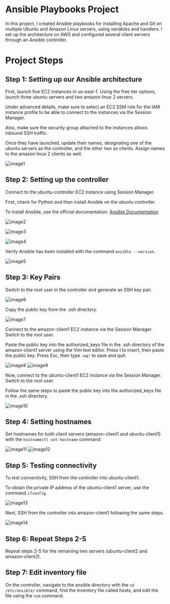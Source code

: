 # Ansible Playbooks Project

In this project, I created Ansible playbooks for installing Apache and Git on multiple Ubuntu and Amazon Linux servers, using variables and handlers. I set up the architecture on AWS and configured several client servers through an Ansible controller.

# Project Steps

## Step 1: Setting up our Ansible architecture

First, launch five EC2 instances in us-east-1. Using the free tier options, launch three ubuntu servers and two amazon linux 2 servers. 

Under advanced details, make sure to select an EC2 SSM role for the IAM instance profile to be able to connect to the instances via the Session Manager.

Also, make sure the security group attached to the instances allows inbound SSH traffic.

Once they have launched, update their names, designating one of the ubuntu servers as the controller, and the other two as clients. Assign names to the amazon linux 2 clients as well.


![image1](images/architecture.png)

## Step 2: Setting up the controller

Connect to the ubuntu-controller EC2 instance using Session Manager.

First, check for Python and then install Ansible on the ubuntu controller.

To install Ansible, use the official documentation: [Ansible Documentation](https://docs.ansible.com/ansible/latest/installation_guide/installation_distros.html#installing-ansible-on-ubuntu)

![image2](images/ansibleinstall.png)

![image3](images/install1.png)

![image4](images/install2.png)

Verify Ansible has been installed with the command `ansible --version`.

![image5](images/ansibleversion.png)

## Step 3: Key Pairs

Switch to the root user in the controller and generate an SSH key pair.

![image6](images/keypair.png)

Copy the public key from the .ssh directory.

![image7](images/copykey.png)

Connect to the amazon-client1 EC2 instance via the Session Manager. Switch to the root user.

Paste the public key into the authorized_keys file in the .ssh directory of the amazon-client1 server using the Vim text editor. Press I to insert, then paste the public key. Press Esc, then type `:wq!` to save and quit.

![image8](images/pastekey.png)
![image9](images/pastevim.png)

Now, connect to the ubuntu-client1 EC2 instance via the Session Manager. Switch to the root user.

Follow the same steps to paste the public key into the authorized_keys file in the .ssh directory.

![image10](images/pasteubuntu.png)

## Step 4: Setting hostnames

Set hostnames for both client servers (amazon-client1 and ubuntu-client1) with the `hostnamectl set-hostname` command:

![image11](images/hostname1.png)
![image12](images/hostname2.png)

## Step 5: Testing connectivity

To test connectivity, SSH from the controller into ubuntu-client1.

To obtain the private IP address of the ubuntu-client1 server, use the command `ifconfig`.

![image13](images/sshubuntu.png)

Next, SSH from the controller into amazon-client1 following the same steps.

![image14](images/sshamazon.png)

## Step 6: Repeat Steps 2-5

Repeat steps 2-5 for the remaining two servers (ubuntu-client2 and amazon-client2).

## Step 7: Edit inventory file

On the controller, navigate to the ansible directory with the `cd /etc/ansible/` command, find the inventory file called hosts, and edit the file using the `vim` command.